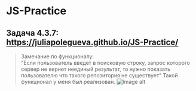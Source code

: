 # JS-Practice
## Задача 4.3.7: https://juliapolegueva.github.io/JS-Practice/

>Замечание по функционалу:  
"Если пользователь введет в поисковую строку, запрос которого сервер не вернет неединый результат, то нужно показать пользователю что такого репозитория не существует"
  Такой функционал у меня был реализован.
![Image alt](https://i.postimg.cc/2yxwDk0b/z-UK8u-Bqahij8f-RZC-7e-RULc9-Z1ui6-KRi6f-BBg-Gk-NXEI-z7-Yv-Mb-TAzp-N9lo-E3r-PJR9a3-HPRk-9d1-Moy-ESFt-Et6-Plj.jpg)

